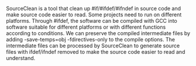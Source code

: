 SourceClean is a tool that clean up #if/#ifdef/#ifndef in source code and make source code easier to read. Some projects need to run on different platforms. Through #ifdef, the software can be compiled with GCC into software suitable for different platforms or with different functions according to conditions.
We can preserve the compiled intermediate files by adding -save-temps=obj -fdirectives-only to the compile options. The intermediate files can be processed by SourceClean to generate source files with ifdef/ifndef removed to make the source code easier to read and understand.
